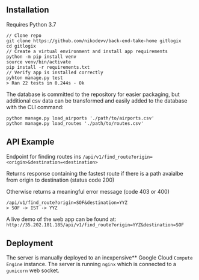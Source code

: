 ## Installation


Requires Python 3.7

    // Clone repo
    git clone https://github.com/nikodevv/back-end-take-home gitlogix
    cd gitlogix
    // Create a virtual environment and install app requirements
    python -m pip install venv
    source venv/bin/activate
    pip install -r requirements.txt
    // Verify app is installed correctly
    pyhton manage.py test
    > Ran 22 tests in 0.244s - Ok


The database is committed to the repository for easier packaging, but additional csv data can be transformed and easily added to the database with the CLI command:

    python manage.py load_airports './path/to/airports.csv'
    python manage.py load_routes './path/to/routes.csv'

## API Example

Endpoint for finding routes ins `/api/v1/find_route?origin=<origin>&destination=<destination>`

Returns response containing the fastest route if there is a path avaialbe from origin to destination (status code 200)

Otherwise returns a meaningful error message (code 403 or 400)

    /api/v1/find_route?origin=SOF&destination=YYZ
    > SOF -> IST -> YYZ

A live demo of the web app can be found at: 
`http://35.202.181.185/api/v1/find_route?origin=YYZ&destination=SOF`


## Deployment

The server is manually deployed to an inexpensive** Google Cloud `Compute Engine` instance. The server is running `nginx` which is connected to a `gunicorn` web socket.
